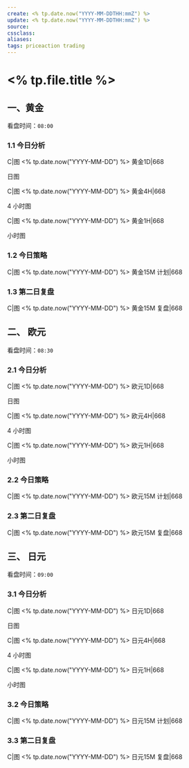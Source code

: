 ```yaml
---
create: <% tp.date.now("YYYY-MM-DDTHH:mmZ") %>
update: <% tp.date.now("YYYY-MM-DDTHH:mmZ") %>
source:
cssclass:
aliases:
tags: priceaction trading
---
```


# <% tp.file.title %>

## 一、黄金

看盘时间：`08:00`

### 1.1 今日分析

C|图 <% tp.date.now("YYYY-MM-DD") %> 黄金1D|668

日图

C|图 <% tp.date.now("YYYY-MM-DD") %> 黄金4H|668

4 小时图

C|图 <% tp.date.now("YYYY-MM-DD") %> 黄金1H|668

小时图

### 1.2 今日策略

C|图 <% tp.date.now("YYYY-MM-DD") %> 黄金15M 计划|668

### 1.3 第二日复盘

C|图 <% tp.date.now("YYYY-MM-DD") %> 黄金15M 复盘|668

## 二、 欧元

看盘时间：`08:30`

### 2.1 今日分析

C|图 <% tp.date.now("YYYY-MM-DD") %> 欧元1D|668

日图

C|图 <% tp.date.now("YYYY-MM-DD") %> 欧元4H|668

4 小时图

C|图 <% tp.date.now("YYYY-MM-DD") %> 欧元1H|668

小时图

### 2.2 今日策略

C|图 <% tp.date.now("YYYY-MM-DD") %> 欧元15M 计划|668

### 2.3 第二日复盘

C|图 <% tp.date.now("YYYY-MM-DD") %> 欧元15M 复盘|668

## 三、 日元

看盘时间：`09:00`

### 3.1 今日分析

C|图 <% tp.date.now("YYYY-MM-DD") %> 日元1D|668

日图

C|图 <% tp.date.now("YYYY-MM-DD") %> 日元4H|668

4 小时图

C|图 <% tp.date.now("YYYY-MM-DD") %> 日元1H|668

小时图

### 3.2 今日策略

C|图 <% tp.date.now("YYYY-MM-DD") %> 日元15M 计划|668

### 3.3 第二日复盘

C|图 <% tp.date.now("YYYY-MM-DD") %> 日元15M 复盘|668
